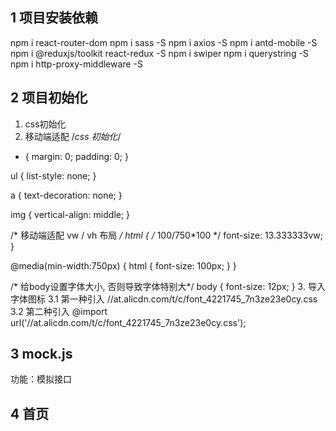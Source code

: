 ## 1 项目安装依赖
npm i react-router-dom
npm i sass -S
npm i axios -S
npm i antd-mobile -S
npm i @reduxjs/toolkit react-redux -S
npm i swiper
npm i querystring -S
npm i http-proxy-middleware -S
## 2 项目初始化
1. css初始化
2. 移动端适配
/*css 初始化*/
* {
    margin: 0;
    padding: 0;
}

ul {
    list-style: none;
}

a {
    text-decoration: none;
}

img {
    vertical-align: middle;
}

/* 移动端适配
   vw / vh 布局 */
html {
    /* 100/750*100 */
    font-size: 13.333333vw;
}

@media(min-width:750px) {
    html {
        font-size: 100px;
    }
}

/* 给body设置字体大小, 否则导致字体特别大*/
body {
    font-size: 12px;
}
3. 导入字体图标
3.1 第一种引入
//at.alicdn.com/t/c/font_4221745_7n3ze23e0cy.css
3.2 第二种引入
@import url('//at.alicdn.com/t/c/font_4221745_7n3ze23e0cy.css');

## 3 mock.js 
功能：模拟接口



## 4 首页
